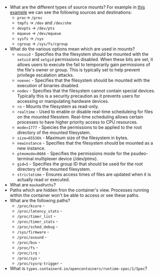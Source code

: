 * What are the different types of source mounts? For example in [this example](https://github.com/containerd/rust-extensions/blob/main/crates/client/examples/container_spec.json) we can see the following sources and destinations:
  * `proc`-> `/proc`
  * `tmpfs` -> `/dev` and `/dev/shm`
  * `devpts` -> `/dev/pts`
  * `mqueue` -> `/dev/mqueue`
  * `sysfs` -> `/sys`
  * `cgroup` -> `/sys/fs/cgroup`
* What do the various options mean which are used in mounts?
  * `nosuid` - Specifies tha the filesystem should be mounted with the `setuid` and `setgid` permissions disabled. When these bits are set, it allows users to execute the fail to temporarily gain permissions of the file's owner or group. This is typically set to help prevent privilege escalation attacks.
  * `noexec` - Specifies that the filesystem should be mounted with the execution of binaries disabled.
  * `nodev` - Specifies that the filesystem cannot contain special devices. Typically this is a security precaution as it prevents users for accessing or manipulating hardware devices.
  * `ro` - Mounts the filesystem as read-only.
  * `realtime` - Used to enable or disable real-time scheduleing for files on the mounted filesstem. Real-time scheduling allows certain processes to have higher priority access to CPU resources.
  * `mode=1777` - Speicies the permissions to be applied to the root directory of the mounted filesystem.
  * `size=65536k` - Maximum size of the filesystem in bytes.
  * `newinstance` - Specifies that the filesystem should be mounted as a new instance.
  * `ptmxmode=0666` - Specifies the permissions mode for the psudeo-terminal multiplexer device (/dev/ptmx).
  * `gid=5` - Specifies the group ID that should be used for the root directory of the mounted filesystem.
  * `strictatime` - Ensures access times of files are updated when it is actually read or executed.
* What are `maskedPaths`?
 * Paths which are hidden fron the container's view. Processes running within the container won't be able to access or see these paths.
* What are the following paths?
  * `/proc/kcore` - 
  * `/proc/latency_stats` - 
  * `/proc/timer_list` - 
  * `/proc/timer_stats` - 
  * `/proc/sched_debug` - 
  * `/sys/firmware` - 
  * `/proc/asound` -
  * `/proc/bus` -
  * `/proc/fs` -
  * `/proc/irq` -
  * `/proc/sys` -
  * `/proc/sysrq-trigger` -
* What is `types.containerd.io/opencontainers/runtime-spec/1/Spec`?